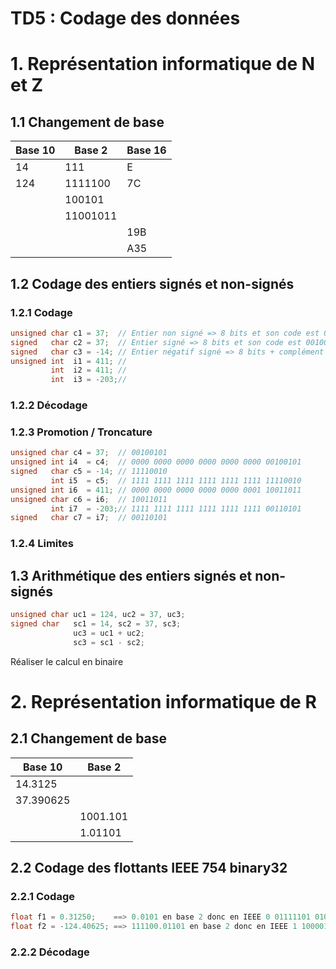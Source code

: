 # TD5 : Codage des données



# 1. Représentation informatique de N et Z

## 1.1 Changement de base
| Base 10 | Base 2   | Base 16 |
| ------- | -------- | ------- |
| 14      | 111      | E       |
| 124     | 1111100  | 7C      |
|         | 100101   |         |
|         | 11001011 |         |
|         |          | 19B     |
|         |          | A35     |



## 1.2 Codage des entiers signés et non-signés

### 1.2.1 Codage

```c
unsigned char c1 = 37;  // Entier non signé => 8 bits et son code est 00100101
signed   char c2 = 37;  // Entier signé => 8 bits et son code est 00100101
signed   char c3 = -14; // Entier négatif signé => 8 bits + complément à 2 et son code est 11110010
unsigned int  i1 = 411; //
		 int  i2 = 411; //
         int  i3 = -203;//
```

### 1.2.2 Décodage



### 1.2.3 Promotion / Troncature

```c
unsigned char c4 = 37;  // 00100101
unsigned int i4  = c4;  // 0000 0000 0000 0000 0000 0000 00100101
signed 	 char c5 = -14; // 11110010
         int i5  = c5;  // 1111 1111 1111 1111 1111 1111 11110010
unsigned int i6  = 411; // 0000 0000 0000 0000 0000 0001 10011011
unsigned char c6 = i6;  // 10011011
         int i7  = -203;// 1111 1111 1111 1111 1111 1111 00110101
signed   char c7 = i7;  // 00110101
```



### 1.2.4 Limites



## 1.3 Arithmétique des entiers signés et non-signés

```c
unsigned char uc1 = 124, uc2 = 37, uc3;
signed char   sc1 = 14, sc2 = 37, sc3;
			  uc3 = uc1 + uc2;
			  sc3 = sc1 - sc2;
```

Réaliser le calcul en binaire



# 2. Représentation informatique de R

## 2.1 Changement de base

| Base 10   | Base 2   |
| --------- | -------- |
| 14.3125   |          |
| 37.390625 |          |
|           | 1001.101 |
|           | 1.01101  |



## 2.2 Codage des flottants IEEE 754 binary32

### 2.2.1 Codage

```c
float f1 = 0.31250;    ==> 0.0101 en base 2 donc en IEEE 0 01111101 0100 0000 0000 000 0000 0000
float f2 = -124.40625; ==> 111100.01101 en base 2 donc en IEEE 1 10000101 1111 0001 1010 0000 0000 0000

```



### 2.2.2 Décodage











